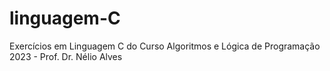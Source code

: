 # linguagem-C
 Exercícios em Linguagem C do Curso Algoritmos e Lógica de Programação 2023 - Prof. Dr. Nélio Alves
